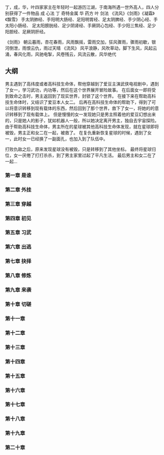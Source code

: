 丁，成，华，叶四家家主在年轻时一起游历江湖，于南海所遇一世外高人，四人分别获得了一件物品
成 心法
丁 奇特金属
华 药方
叶 剑法
《流风》《剑雨》《凝霜》《飘雪》
手太阴肺经、手阳明大肠经、足阳明胃经、足太阴脾经、手少阴心经、手太阳小肠经、
足太阳膀胱经、足少阴肾经、手厥阴心包经、手少阳三焦经、足少阳胆经、足厥阴肝经。

《剑雨》
朝云暮雨，杏花春雨，风雨飘摇，雷雨交加，狂风骤雨，骤雨初歇，银河倒泄，雨恨云仇，雨过天晴
《流风》
风平浪静，风吹草动，脚下生风，风起云涌，春风化雨，风驰电掣，风卷残云，风流云散，风华绝代

## 大纲

男主遇到了高纬度或者高科技生命体，帮他穿越到了爱豆主演武侠电视剧中，遇到了女一，学习武功，内功等，然后在这个世界展开冒险故事。
在后面女一即将受到致命之击时，男主返回到了现实世界，封锁了这个世界。
在接下来在帮助高科技生命体时，又结识了爱豆本人女二。
后再在高科技生命体的帮助下，得到了可以将意识转移到现有载体的东西，然后回到了那个世界，救下了女一，将她的的意识转移到了现有载体上。
但是慢慢的女一发现她只是男主照着他的爱豆幻想出来的，只是她人的影子，犹如机器人一般，所以她决定离开男主，独自去宇宙探险。
由于帮助高科技生命体，男主所在的星球被其他高科技生命体发现，就在星球即将被毁，男主正和女二在一起，被救了。
在复仇重新恢复星球的时候，遇到了女一，此时女一已经换了一副面孔，也加入到了队伍中。
<!-- 待定 -->
打败仇敌之后，原来发现星球没有被毁，只是转移到了其他坐标。
最终将星球归位，女一厌倦了打打杀杀，到了男主家里过起了平凡生活。
最后男主和女二在了一起...

### 第一章 是谁

### 第二章 外挂

### 第三章 穿越

### 第四章 初见

### 第五章 习武

### 第六章 出逃

### 第七章 抉择

### 第八章 修炼

### 第九章 来袭

### 第十章 切磋

### 第十一章

### 第十二章

### 第十三章

### 第十四章

### 第十五章

### 第十六章

### 第十七章

### 第十八章

### 第十九章

### 第二十章
